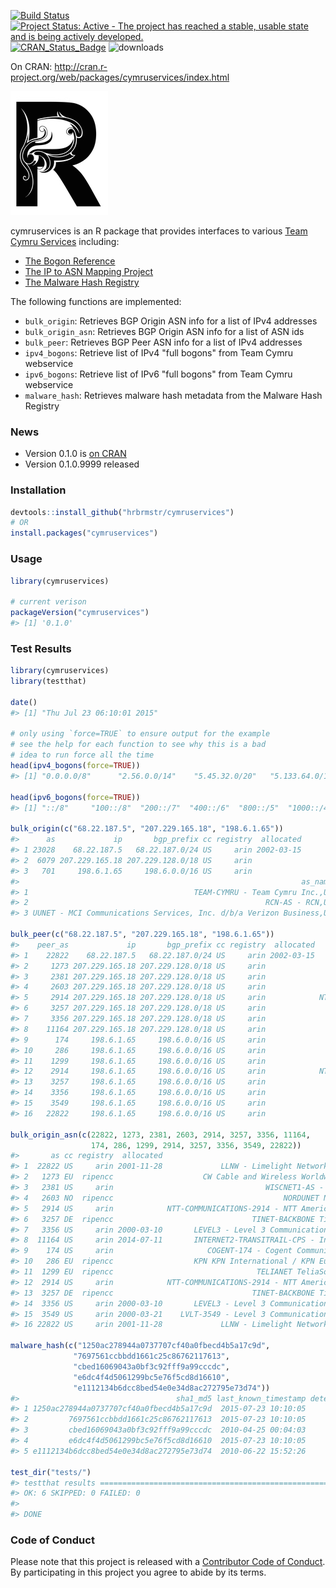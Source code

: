 <!-- README.md is generated from README.Rmd. Please edit that file -->
[![Build Status](https://travis-ci.org/hrbrmstr/metricsgraphics.svg)](https://travis-ci.org/hrbrmstr/cymruservices) [![Project Status: Active - The project has reached a stable, usable state and is being actively developed.](http://www.repostatus.org/badges/0.1.0/active.svg)](http://www.repostatus.org/#active) [![CRAN\_Status\_Badge](http://www.r-pkg.org/badges/version/cymruservices)](http://cran.r-project.org/web/packages/cymruservices) ![downloads](http://cranlogs.r-pkg.org/badges/grand-total/cymruservices)

On CRAN: [<http://cran.r-project.org/web/packages/cymruservices/index.html>](http://cran.r-project.org/web/packages/cymruservices/index.html)

![img](dragonr.jpg)

cymruservices is an R package that provides interfaces to various [Team Cymru Services](http://www.team-cymru.org/services.html) including:

-   [The Bogon Reference](http://www.team-cymru.org/bogon-reference.html)
-   [The IP to ASN Mapping Project](http://www.team-cymru.org/IP-ASN-mapping.html)
-   [The Malware Hash Registry](http://www.team-cymru.org/MHR.html)

The following functions are implemented:

-   `bulk_origin`: Retrieves BGP Origin ASN info for a list of IPv4 addresses
-   `bulk_origin_asn`: Retrieves BGP Origin ASN info for a list of ASN ids
-   `bulk_peer`: Retrieves BGP Peer ASN info for a list of IPv4 addresses
-   `ipv4_bogons`: Retrieve list of IPv4 "full bogons" from Team Cymru webservice
-   `ipv6_bogons`: Retrieve list of IPv6 "full bogons" from Team Cymru webservice
-   `malware_hash`: Retrieves malware hash metadata from the Malware Hash Registry

### News

-   Version 0.1.0 is [on CRAN](http://cran.r-project.org/web/packages/cymruservices/index.html)
-   Version 0.1.0.9999 released

### Installation

``` r
devtools::install_github("hrbrmstr/cymruservices")
# OR
install.packages("cymruservices")
```

### Usage

``` r
library(cymruservices)

# current verison
packageVersion("cymruservices")
#> [1] '0.1.0'
```

### Test Results

``` r
library(cymruservices)
library(testthat)

date()
#> [1] "Thu Jul 23 06:10:01 2015"

# only using `force=TRUE` to ensure output for the example
# see the help for each function to see why this is a bad
# idea to run force all the time
head(ipv4_bogons(force=TRUE))
#> [1] "0.0.0.0/8"      "2.56.0.0/14"    "5.45.32.0/20"   "5.133.64.0/18"  "5.180.0.0/14"   "5.199.184.0/21"

head(ipv6_bogons(force=TRUE))
#> [1] "::/8"     "100::/8"  "200::/7"  "400::/6"  "800::/5"  "1000::/4"

bulk_origin(c("68.22.187.5", "207.229.165.18", "198.6.1.65"))
#>      as             ip       bgp_prefix cc registry  allocated
#> 1 23028    68.22.187.5   68.22.187.0/24 US     arin 2002-03-15
#> 2  6079 207.229.165.18 207.229.128.0/18 US     arin           
#> 3   701     198.6.1.65     198.6.0.0/16 US     arin           
#>                                                               as_name
#> 1                                     TEAM-CYMRU - Team Cymru Inc.,US
#> 2                                                     RCN-AS - RCN,US
#> 3 UUNET - MCI Communications Services, Inc. d/b/a Verizon Business,US

bulk_peer(c("68.22.187.5", "207.229.165.18", "198.6.1.65"))
#>    peer_as             ip       bgp_prefix cc registry  allocated                                   peer_as_name
#> 1    22822    68.22.187.5   68.22.187.0/24 US     arin 2002-03-15             LLNW - Limelight Networks, Inc.,US
#> 2     1273 207.229.165.18 207.229.128.0/18 US     arin                    CW Cable and Wireless Worldwide plc,GB
#> 3     2381 207.229.165.18 207.229.128.0/18 US     arin                                  WISCNET1-AS - WiscNet,US
#> 4     2603 207.229.165.18 207.229.128.0/18 US     arin                                      NORDUNET NORDUnet,NO
#> 5     2914 207.229.165.18 207.229.128.0/18 US     arin            NTT-COMMUNICATIONS-2914 - NTT America, Inc.,US
#> 6     3257 207.229.165.18 207.229.128.0/18 US     arin                               TINET-BACKBONE Tinet SpA,DE
#> 7     3356 207.229.165.18 207.229.128.0/18 US     arin                  LEVEL3 - Level 3 Communications, Inc.,US
#> 8    11164 207.229.165.18 207.229.128.0/18 US     arin                  INTERNET2-TRANSITRAIL-CPS - Internet2,US
#> 9      174     198.6.1.65     198.6.0.0/16 US     arin                     COGENT-174 - Cogent Communications,US
#> 10     286     198.6.1.65     198.6.0.0/16 US     arin                  KPN KPN International / KPN Eurorings,NL
#> 11    1299     198.6.1.65     198.6.0.0/16 US     arin                                TELIANET TeliaSonera AB,SE
#> 12    2914     198.6.1.65     198.6.0.0/16 US     arin            NTT-COMMUNICATIONS-2914 - NTT America, Inc.,US
#> 13    3257     198.6.1.65     198.6.0.0/16 US     arin                               TINET-BACKBONE Tinet SpA,DE
#> 14    3356     198.6.1.65     198.6.0.0/16 US     arin                  LEVEL3 - Level 3 Communications, Inc.,US
#> 15    3549     198.6.1.65     198.6.0.0/16 US     arin               LVLT-3549 - Level 3 Communications, Inc.,US
#> 16   22822     198.6.1.65     198.6.0.0/16 US     arin                        LLNW - Limelight Networks, Inc.,US

bulk_origin_asn(c(22822, 1273, 2381, 2603, 2914, 3257, 3356, 11164,
                  174, 286, 1299, 2914, 3257, 3356, 3549, 22822))
#>       as cc registry  allocated                                        as_name
#> 1  22822 US     arin 2001-11-28             LLNW - Limelight Networks, Inc.,US
#> 2   1273 EU  ripencc                    CW Cable and Wireless Worldwide plc,GB
#> 3   2381 US     arin                                  WISCNET1-AS - WiscNet,US
#> 4   2603 NO  ripencc                                      NORDUNET NORDUnet,NO
#> 5   2914 US     arin            NTT-COMMUNICATIONS-2914 - NTT America, Inc.,US
#> 6   3257 DE  ripencc                               TINET-BACKBONE Tinet SpA,DE
#> 7   3356 US     arin 2000-03-10       LEVEL3 - Level 3 Communications, Inc.,US
#> 8  11164 US     arin 2014-07-11       INTERNET2-TRANSITRAIL-CPS - Internet2,US
#> 9    174 US     arin                     COGENT-174 - Cogent Communications,US
#> 10   286 EU  ripencc                  KPN KPN International / KPN Eurorings,NL
#> 11  1299 EU  ripencc                                TELIANET TeliaSonera AB,SE
#> 12  2914 US     arin            NTT-COMMUNICATIONS-2914 - NTT America, Inc.,US
#> 13  3257 DE  ripencc                               TINET-BACKBONE Tinet SpA,DE
#> 14  3356 US     arin 2000-03-10       LEVEL3 - Level 3 Communications, Inc.,US
#> 15  3549 US     arin 2000-03-21    LVLT-3549 - Level 3 Communications, Inc.,US
#> 16 22822 US     arin 2001-11-28             LLNW - Limelight Networks, Inc.,US

malware_hash(c("1250ac278944a0737707cf40a0fbecd4b5a17c9d",
              "7697561ccbbdd1661c25c86762117613",
              "cbed16069043a0bf3c92fff9a99cccdc",
              "e6dc4f4d5061299bc5e76f5cd8d16610",
              "e1112134b6dcc8bed54e0e34d8ac272795e73d74"))
#>                                   sha1_md5 last_known_timestamp detection_pct
#> 1 1250ac278944a0737707cf40a0fbecd4b5a17c9d  2015-07-23 10:10:05            NA
#> 2         7697561ccbbdd1661c25c86762117613  2015-07-23 10:10:05            NA
#> 3         cbed16069043a0bf3c92fff9a99cccdc  2010-04-25 00:04:03          0.71
#> 4         e6dc4f4d5061299bc5e76f5cd8d16610  2015-07-23 10:10:05            NA
#> 5 e1112134b6dcc8bed54e0e34d8ac272795e73d74  2010-06-22 15:52:26          0.79

test_dir("tests/")
#> testthat results ========================================================================================================
#> OK: 6 SKIPPED: 0 FAILED: 0
#> 
#> DONE
```

### Code of Conduct

Please note that this project is released with a [Contributor Code of Conduct](CONDUCT.md). By participating in this project you agree to abide by its terms.
